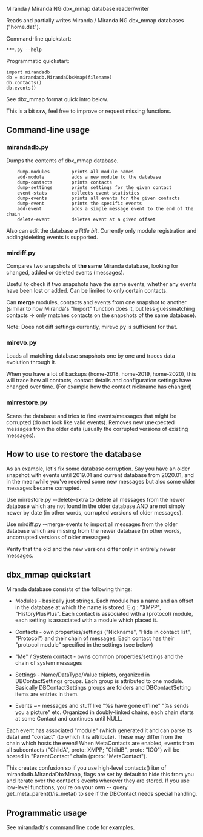 Miranda / Miranda NG dbx_mmap database reader/writer

Reads and partially writes Miranda / Miranda NG dbx_mmap databases ("home.dat").

Command-line quickstart:

    ***.py --help

Programmatic quickstart:

    import mirandadb
    db = mirandadb.MirandaDbxMmap(filename)
    db.contacts()
    db.events()

See dbx_mmap format quick intro below.

This is a bit raw, feel free to improve or request missing functions.


## Command-line usage

### mirandadb.py
Dumps the contents of dbx_mmap database.

```
    dump-modules        prints all module names
    add-module          adds a new module to the database
    dump-contacts       prints contacts
    dump-settings       prints settings for the given contact
    event-stats         collects event statistics
    dump-events         prints all events for the given contacts
    dump-event          prints the specific events
    add-event           adds a simple message event to the end of the chain
    delete-event        deletes event at a given offset
```

Also can edit the database _a little bit_. Currently only module registration and adding/deleting events is supported.


### mirdiff.py
Compares two snapshots of **the same** Miranda database, looking for changed, added or deleted events (messages).

Useful to check if two snapshots have the same events, whether any events have been lost or added. Can be limited to only certain contacts.

Can **merge** modules, contacts and events from one snapshot to another (similar to how Miranda's "Import" function does it, but less guessmatching contacts => only matches contacts on the snapshots of the same database).

Note: Does not diff settings currently, mirevo.py is sufficient for that.


### mirevo.py
Loads all matching database snapshots one by one and traces data evolution through it.

When you have a lot of backups (home-2018, home-2019, home-2020), this will trace how all contacts, contact details and configuration settings have changed over time. (For example how the contact nickname has changed)


### mirrestore.py
Scans the database and tries to find events/messages that might be corrupted (do not look like valid events). Removes new unexpected messages from the older data (usually the corrupted versions of existing messages).


## How to use to restore the database
As an example, let's fix some database corruption. Say you have an older snapshot with events until 2019.01 and current database from 2020.01, and in the meanwhile you've received some new messages but also some older messages became corrupted.

Use mirrestore.py --delete-extra to delete all messages from the newer database which are not found in the older database AND are not simply newer by date (in other words, corrupted versions of older messages).

Use mirdiff.py --merge-events to import all messages from the older database which are missing from the newer database (in other words, uncorrupted versions of older messages)

Verify that the old and the new versions differ only in entirely newer messages.


## dbx_mmap quickstart

Miranda database consists of the following things:

* Modules - basically just strings. Each module has a name and an offset in the database at which the name is stored. E.g.: "XMPP", "HistoryPlusPlus". Each contact is associated with a (protocol) module, each setting is associated with a module which placed it.

* Contacts - own properties/settings ("Nickname", "Hide in contact list", "Protocol") and their chain of messages. Each contact has their "protocol module" specified in the settings (see below)

* "Me" / System contact - owns common properties/settings and the chain of system messages

* Settings - Name/DataType/Value triplets, organized in DBContactSettings groups. Each group is attributed to one module. Basically DBContactSettings groups are folders and DBContactSetting items are entries in them.

* Events ~= messages and stuff like "%s have gone offline" "%s sends you a picture" etc. Organized in doubly-linked chains, each chain starts at some Contact and continues until NULL.

Each event has associated "module" (which generated it and can parse its data) and "contact" (to which it is attribute). These may differ from the chain which hosts the event! When MetaContacts are enabled, events from all subcontacts ("ChildA", proto: XMPP; "ChildB", proto: "ICQ") will be hosted in "ParentContact" chain (proto: "MetaContact").

This creates confusion so if you use high-level contacts() iter of mirandadb.MirandaDbxMmap, flags are set by default to hide this from you and iterate over the contact's events wherever they are stored. If you use low-level functions, you're on your own -- query get_meta_parent()/is_meta() to see if the DBContact needs special handling.


## Programmatic usage

See mirandadb's command line code for examples.

